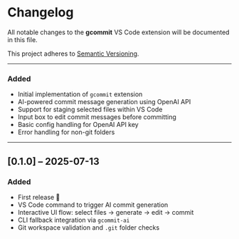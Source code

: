 # Changelog

All notable changes to the **gcommit** VS Code extension will be documented in this file.

This project adheres to [Semantic Versioning](https://semver.org/).

---

### Added

- Initial implementation of `gcommit` extension
- AI-powered commit message generation using OpenAI API
- Support for staging selected files within VS Code
- Input box to edit commit messages before committing
- Basic config handling for OpenAI API key
- Error handling for non-git folders

---

## [0.1.0] – 2025-07-13

### Added

- First release 🎉
- VS Code command to trigger AI commit generation
- Interactive UI flow: select files → generate → edit → commit
- CLI fallback integration via `gcommit-ai`
- Git workspace validation and `.git` folder checks

